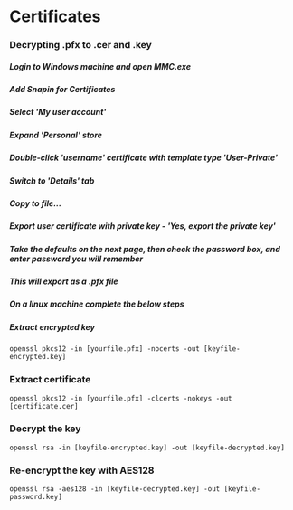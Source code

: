 # Certificates

### Decrypting .pfx to .cer and .key

##### Login to Windows machine and open MMC.exe

##### Add Snapin for Certificates

##### Select 'My user account'

##### Expand 'Personal' store

##### Double-click 'username' certificate with template type 'User-Private'

##### Switch to 'Details' tab

##### Copy to file...

##### Export user certificate with private key - 'Yes, export the private key'

##### Take the defaults on the next page, then check the password box, and enter password you will remember

##### This will export as a .pfx file

##### On a linux machine complete the below steps

##### Extract encrypted key
```
openssl pkcs12 -in [yourfile.pfx] -nocerts -out [keyfile-encrypted.key]
```

### Extract certificate
```
openssl pkcs12 -in [yourfile.pfx] -clcerts -nokeys -out [certificate.cer]
```

### Decrypt the key
```
openssl rsa -in [keyfile-encrypted.key] -out [keyfile-decrypted.key]
```

### Re-encrypt the key with AES128
```
openssl rsa -aes128 -in [keyfile-decrypted.key] -out [keyfile-password.key]
```

